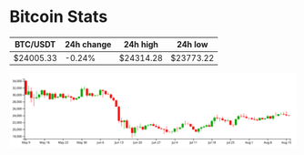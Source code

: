 # Bitcoin Stats

BTC/USDT|24h change|24h high|24h low|
|---|---|---|---|
|$24005.33|-0.24%|$24314.28|$23773.22|

<img src="./chart.svg">
